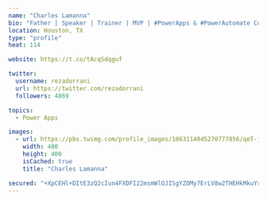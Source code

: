 ```yaml
---
name: "Charles Lamanna"
bio: "Father | Speaker | Trainer | MVP | #PowerApps & #PowerAutomate Community Super User | YouTuber Right-pointing triangle http://youtube.com/c/rezadorrani | Learn - Share - Clockwise rightwards and leftwards open circle arrows"
location: Houston, TX
type: "profile"
heat: 114

website: https://t.co/tAcqSdqguf

twitter:
  username: rezadorrani
  url: https://twitter.com/rezadorrani
  followers: 4869

topics:
  - Power Apps

images:
  - url: https://pbs.twimg.com/profile_images/1063114045270777856/qeT-jpWr_400x400.jpg
    width: 400
    height: 400
    isCached: true
    title: "Charles Lamanna"

secured: "+XpCEHl+DItE3zQ2cIun4FXDFI22msmWlOJISgYZOMy7ErLV8w2THEHkMkuYrGR0xm6EaAKYAgc9h1+r4muK5TiYWe6XFuV6IZriV6jVA2vbfxNlGwUqPaRS2Ps9tMJ422SyKwcl324Nn+Y67VDpBK6pnG3EGGwFses41HAAMxFM/bRU7CDiOfnQgIVKw9sJ6NF3AF7ewrHixn6d//Oc6fjEOG54xmUyWg2IcNBPn8losx5b3B55fhkGzQd03omoBX4lCL8d9xeCoVUG76Jyi+FKMfzAk5C1vIrmahkZm6qGN6Io++ER1czJwYyXztTJbCGC9/rFNXuxpijrZR/auiW9uKoG8t9GwHoQaDwsO1iKDqvKXBMHQl4qQLJStn+MrVssHdWNfsFigxZxJLYl9526rnIxmcE8EpLN8qA9MPk=;KSV8yO+CLrPALHsBaUAS4w=="
---
```


